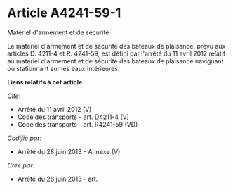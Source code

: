 # Article A4241-59-1

Matériel d'armement et de sécurité 

Le matériel d'armement et de sécurité des bateaux de plaisance, prévu aux articles D. 4211-4 et R. 4241-59, est défini par
l'arrêté du 11 avril 2012 relatif au matériel d'armement et de sécurité des bateaux de plaisance naviguant ou stationnant sur
les eaux intérieures.

**Liens relatifs à cet article**

_Cite_:

  - Arrêté du 11 avril 2012 (V)
  - Code des transports - art. D4211-4 (V)
  - Code des transports - art. R4241-59 (VD)

_Codifié par_:

  - Arrêté du 28 juin 2013 -  Annexe (V)

_Créé par_:

  - Arrêté du 28 juin 2013 - art.

